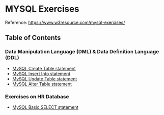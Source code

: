# MYSQL Exercises

Reference: https://www.w3resource.com/mysql-exercises/



## Table of Contents

### Data Manipulation Language (DML) & Data Definition Language (DDL)
  * [MySQL Create Table statement](https://github.com/chyneyee/Nothing-Better-To-Do/tree/main/SQL/MariaDB-MySQL/w3resource/Create-Table)
  * [MySQL Insert Into statement](https://github.com/chyneyee/Nothing-Better-To-Do/blob/main/SQL/MariaDB-MySQL/w3resource/Insert-Into/)
  * [MySQL Update Table statement](https://github.com/chyneyee/Nothing-Better-To-Do/tree/main/SQL/MariaDB-MySQL/w3resource/Update-Table)
  * [MySQL Alter Table statement](https://github.com/chyneyee/Nothing-Better-To-Do/tree/main/SQL/MariaDB-MySQL/w3resource/Alter-Table)

### Exercises on HR Database
  * [MySQL Basic SELECT statement]()
